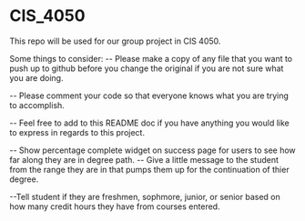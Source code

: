 CIS_4050
========

This repo will be used for our group project in CIS 4050.

Some things to consider:
-- Please make a copy of any file that you want to push up to github before you change the original if you are not sure what you are doing.

-- Please comment your code so that everyone knows what you are trying to accomplish.

-- Feel free to add to this README doc if you have anything you would like to express in regards to this project.

-- Show percentage complete widget on success page for users to see how far along they are in degree path.
-- Give a little message to the student from the range they are in that pumps them up for the continuation of thier degree.

--Tell student if they are freshmen, sophmore, junior, or senior based on how many credit hours they have from courses entered.
